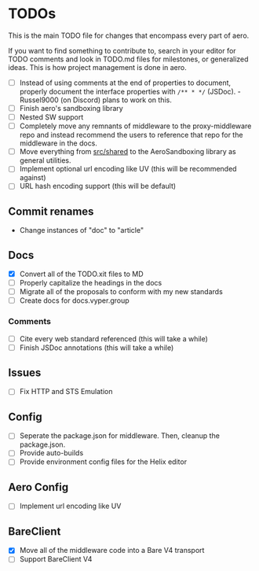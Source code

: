 # TODOs

This is the main TODO file for changes that encompass every part of aero.

If you want to find something to contribute to, search in your editor for TODO comments and look in TODO.md files for milestones, or generalized ideas. This is how project management is done in aero.

- [ ] Instead of using comments at the end of properties to document, properly document the interface properties with `/** * */` (JSDoc). - Russel9000 (on Discord) plans to work on this.
- [ ] Finish aero's sandboxing library
- [ ] Nested SW support
- [ ] Completely move any remnants of middleware to the proxy-middleware repo and instead recommend the users to reference that repo for the middleware in the docs.
- [ ] Move everything from [src/shared](../../src/shared/) to the AeroSandboxing library as general utilities.
- [ ] Implement optional url encoding like UV (this will be recommended against)
- [ ] URL hash encoding support (this will be default)

## Commit renames

- Change instances of "doc" to "article"

## Docs

- [x] Convert all of the TODO.xit files to MD
- [ ] Properly capitalize the headings in the docs
- [ ] Migrate all of the proposals to conform with my new standards
- [ ] Create docs for docs.vyper.group

### Comments

- [ ] Cite every web standard referenced (this will take a while)
- [ ] Finish JSDoc annotations (this will take a while)

## Issues

- [ ] Fix HTTP and STS Emulation

## Config

- [ ] Seperate the package.json for middleware. Then, cleanup the package.json.
- [ ] Provide auto-builds
- [ ] Provide environment config files for the Helix editor

## Aero Config

- [ ] Implement url encoding like UV

## BareClient

- [x] Move all of the middleware code into a Bare V4 transport
- [ ] Support BareClient V4
